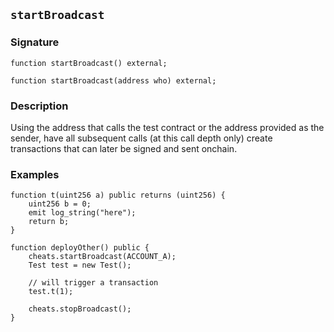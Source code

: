 ## `startBroadcast`

### Signature

```solidity
function startBroadcast() external;
```

```solidity
function startBroadcast(address who) external;
```

### Description

Using the address that calls the test contract or the address provided
as the sender, have all subsequent calls (at this call depth only) create
transactions that can later be signed and sent onchain.

### Examples

```solidity
function t(uint256 a) public returns (uint256) {
    uint256 b = 0;
    emit log_string("here");
    return b;
}

function deployOther() public {
    cheats.startBroadcast(ACCOUNT_A);
    Test test = new Test();
    
    // will trigger a transaction
    test.t(1);
    
    cheats.stopBroadcast();
}
```